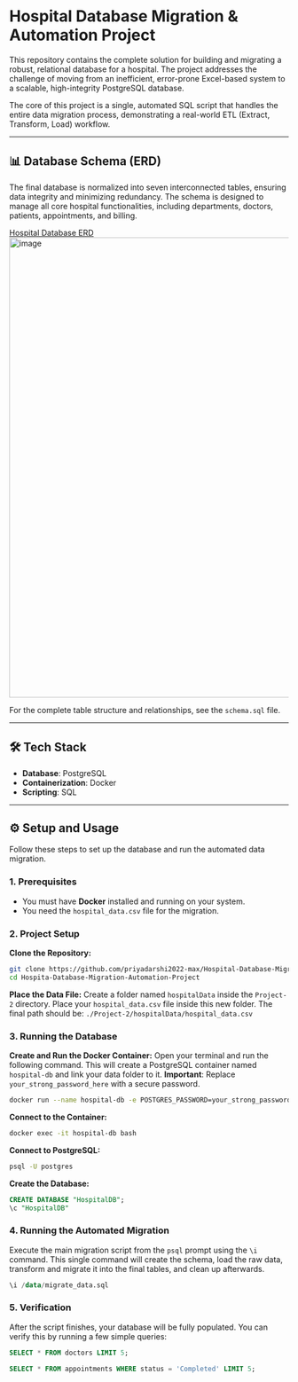 # Hospital Database Migration & Automation Project

This repository contains the complete solution for building and migrating a robust, relational database for a hospital. The project addresses the challenge of moving from an inefficient, error-prone Excel-based system to a scalable, high-integrity PostgreSQL database.

The core of this project is a single, automated SQL script that handles the entire data migration process, demonstrating a real-world ETL (Extract, Transform, Load) workflow.

---

## 📊 Database Schema (ERD)

The final database is normalized into seven interconnected tables, ensuring data integrity and minimizing redundancy. The schema is designed to manage all core hospital functionalities, including departments, doctors, patients, appointments, and billing.

[Hospital Database ERD](https://github.com/priyadarshi2022-max/Hospital-Database-Migration-Automation-Project/raw/84e0a04abf406a82592a4886a64728be1d19c258/Database%20design.png)
<img width="1361" height="830" alt="image" src="https://github.com/user-attachments/assets/c402d054-e579-4cff-b6a1-28d28c6d8149" />



For the complete table structure and relationships, see the `schema.sql` file.

---

## 🛠️ Tech Stack

-   **Database**: PostgreSQL
-   **Containerization**: Docker
-   **Scripting**: SQL

---

## ⚙️ Setup and Usage

Follow these steps to set up the database and run the automated data migration.

### 1. Prerequisites

-   You must have **Docker** installed and running on your system.
-   You need the `hospital_data.csv` file for the migration.

### 2. Project Setup

**Clone the Repository:**
```bash
git clone https://github.com/priyadarshi2022-max/Hospital-Database-Migration-Automation-Project.git
cd Hospita-Database-Migration-Automation-Project
```

**Place the Data File:**
Create a folder named `hospitalData` inside the `Project-2` directory. Place your `hospital_data.csv` file inside this new folder. The final path should be:
`./Project-2/hospitalData/hospital_data.csv`

### 3. Running the Database

**Create and Run the Docker Container:**
Open your terminal and run the following command. This will create a PostgreSQL container named `hospital-db` and link your data folder to it.
**Important**: Replace `your_strong_password_here` with a secure password.

```bash
docker run --name hospital-db -e POSTGRES_PASSWORD=your_strong_password_here -d -p 5432:5432 -v "$(pwd)/Project-2/hospitalData":/data postgres
```

**Connect to the Container:**
```bash
docker exec -it hospital-db bash
```

**Connect to PostgreSQL:**
```bash
psql -U postgres
```

**Create the Database:**
```sql
CREATE DATABASE "HospitalDB";
\c "HospitalDB"
```

### 4. Running the Automated Migration

Execute the main migration script from the `psql` prompt using the `\i` command. This single command will create the schema, load the raw data, transform and migrate it into the final tables, and clean up afterwards.

```sql
\i /data/migrate_data.sql
```

### 5. Verification

After the script finishes, your database will be fully populated. You can verify this by running a few simple queries:

```sql
SELECT * FROM doctors LIMIT 5;

SELECT * FROM appointments WHERE status = 'Completed' LIMIT 5;
```
